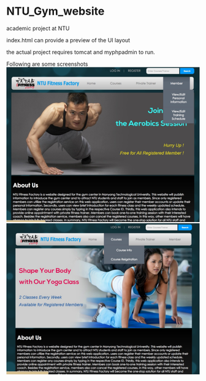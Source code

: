 # NTU_Gym_website

academic project at NTU

index.html can provide a preview of the UI layout

the actual project requires tomcat and myphpadmin to run.

Following are some screenshots
![Alt text](/home_page_1.jpg?raw=true "ScreenShot 1")
![Alt text](/home_page_2.jpg?raw=true "ScreenShot 2")
